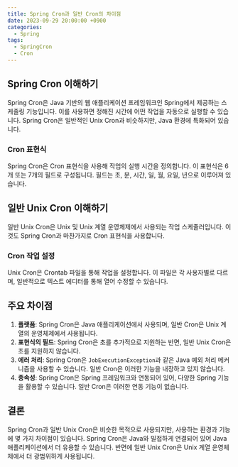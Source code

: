 ```yaml
---
title: Spring Cron과 일반 Cron의 차이점
date: 2023-09-29 20:00:00 +0900
categories:
  - Spring
tags:
  - SpringCron
  - Cron
---
```

## Spring Cron 이해하기

Spring Cron은 Java 기반의 웹 애플리케이션 프레임워크인 Spring에서 제공하는 스케줄링 기능입니다. 이를 사용하면 정해진 시간에 어떤 작업을 자동으로 실행할 수 있습니다. Spring Cron은 일반적인 Unix Cron과 비슷하지만, Java 환경에 특화되어 있습니다.

### Cron 표현식
Spring Cron은 Cron 표현식을 사용해 작업의 실행 시간을 정의합니다. 이 표현식은 6개 또는 7개의 필드로 구성됩니다. 필드는 초, 분, 시간, 일, 월, 요일, 년으로 이루어져 있습니다.

## 일반 Unix Cron 이해하기

일반 Unix Cron은 Unix 및 Unix 계열 운영체제에서 사용되는 작업 스케줄러입니다. 이것도 Spring Cron과 마찬가지로 Cron 표현식을 사용합니다. 

### Cron 작업 설정
Unix Cron은 Crontab 파일을 통해 작업을 설정합니다. 이 파일은 각 사용자별로 다르며, 일반적으로 텍스트 에디터를 통해 열어 수정할 수 있습니다.

## 주요 차이점

1. **플랫폼**: Spring Cron은 Java 애플리케이션에서 사용되며, 일반 Cron은 Unix 계열의 운영체제에서 사용됩니다.
2. **표현식의 필드**: Spring Cron은 초를 추가적으로 지원하는 반면, 일반 Unix Cron은 초를 지원하지 않습니다.
3. **에러 처리**: Spring Cron은 `JobExecutionException`과 같은 Java 예외 처리 메커니즘을 사용할 수 있습니다. 일반 Cron은 이러한 기능을 내장하고 있지 않습니다.
4. **종속성**: Spring Cron은 Spring 프레임워크와 연동되어 있어, 다양한 Spring 기능을 활용할 수 있습니다. 일반 Cron은 이러한 연동 기능이 없습니다.
  
## 결론

Spring Cron과 일반 Unix Cron은 비슷한 목적으로 사용되지만, 사용하는 환경과 기능에 몇 가지 차이점이 있습니다. Spring Cron은 Java와 밀접하게 연결되어 있어 Java 애플리케이션에서 더 유용할 수 있습니다. 반면에 일반 Unix Cron은 Unix 계열 운영체제에서 더 광범위하게 사용됩니다.
